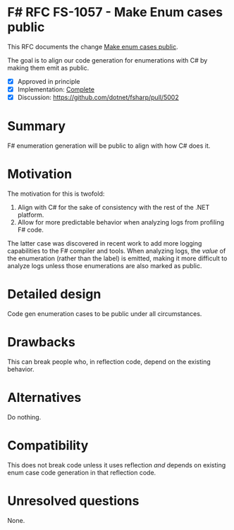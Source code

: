 # F# RFC FS-1057 - Make Enum cases public

This RFC documents the change [Make enum cases public](https://github.com/dotnet/fsharp/pull/5002).

The goal is to align our code generation for enumerations with C# by making them emit as public.

* [x] Approved in principle
* [x] Implementation: [Complete](https://github.com/dotnet/fsharp/pull/5002)
* [x] Discussion: https://github.com/dotnet/fsharp/pull/5002

# Summary
[summary]: #summary

F# enumeration generation will be public to align with how C# does it.

# Motivation
[motivation]: #motivation

The motivation for this is twofold:

1. Align with C# for the sake of consistency with the rest of the .NET platform.
2. Allow for more predictable behavior when analyzing logs from profiling F# code.

The latter case was discovered in recent work to add more logging capabilities to the F# compiler and tools. When analyzing logs, the _value_ of the enumeration (rather than the label) is emitted, making it more difficult to analyze logs unless those enumerations are also marked as public.

# Detailed design

Code gen enumeration cases to be public under all circumstances.

# Drawbacks
[drawbacks]: #drawbacks

This can break people who, in reflection code, depend on the existing behavior.

# Alternatives
[alternatives]: #alternatives

Do nothing.

# Compatibility
[compatibility]: #compatibility

This does not break code unless it uses reflection _and_ depends on existing enum case code generation in that reflection code.

# Unresolved questions
[unresolved]: #unresolved-questions

None.